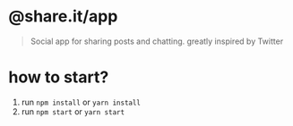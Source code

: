 # @share.it/app
> Social app for sharing posts and chatting. greatly inspired by Twitter


# how to start?
1. run `npm install` or `yarn install`
2. run `npm start` or `yarn start`
